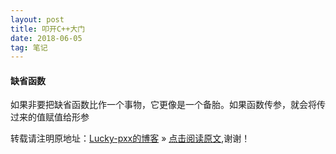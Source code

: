 ```yaml
---
layout: post
title: 叩开C++大门
date: 2018-06-05
tag: 笔记
---  
```


#### 缺省函数

如果非要把缺省函数比作一个事物，它更像是一个备胎。如果函数传参，就会将传过来的值赋值给形参

转载请注明原地址：[Lucky-pxx的博客](http://www.bingoxin.top) » [点击阅读原文](http://www.bingoxin.top/2018/06/%E6%95%B0%E6%8D%AE%E5%BA%93%E5%9F%BA%E6%9C%AC%E6%93%8D%E4%BD%9C/),谢谢！